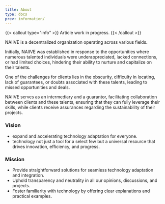 ```yaml
---
title: About
type: docs
prev: information/
---
```


{{< callout type="info" >}}
  Article work in progress.
{{< /callout >}}

NAIIVE is a decentralized organization operating across various fields.

Initially, NAIIVE was established in response to the opportunities where numerous talented individuals were underappreciated, lacked connections, or had limited choices, hindering their ability to nurture and capitalize on their talents.

One of the challenges for clients lies in the obscurity, difficulty in locating, lack of guarantees, or doubts associated with these talents, leading to missed opportunities and deals.

NAIIVE serves as an intermediary and a guarantor, facilitating collaboration between clients and these talents, ensuring that they can fully leverage their skills, while clients receive assurances regarding the sustainability of their projects.

### Vision

- expand and accelerating technology adaptation for everyone.
- technology not just a tool for a select few but a universal resource that drives innovation, efficiency, and progress.

### Mission

- Provide straightforward solutions for seamless technology adaptation and integration.
- Uphold transparency and neutrality in all our opinions, discussions, and projects.
- Foster familiarity with technology by offering clear explanations and practical examples.